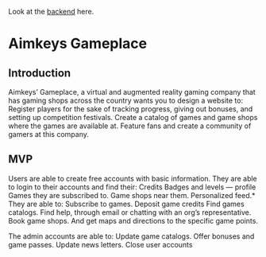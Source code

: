 Look at the [backend](https://github.com/Aimkeys-Sir/gameplace-backend/edit/main/README.MD)  here.
# Aimkeys Gameplace
## Introduction
Aimkeys’ Gameplace, a virtual and augmented reality gaming company that has gaming shops across the country wants you to design a website to:
Register players for the sake of tracking progress, giving out bonuses, and setting up competition festivals.
Create a catalog of games and game shops where the games are available at.
Feature fans and create a community of gamers at this company.


## MVP
Users are able to create free accounts with basic information. They are able to login to their accounts and find their:
Credits
Badges and levels —  profile
Games they are subscribed to.
Game shops near them.
Personalized feed.*
They are able to:
Subscribe to games.
Deposit game credits
Find games catalogs.
Find help, through email or chatting with an org’s representative.
Book game shops. And get maps and directions to the specific game points.

The admin accounts are able to:
Update game catalogs.
Offer bonuses and game passes.
Update news letters.
Close user accounts
